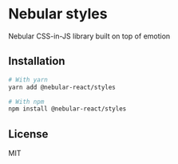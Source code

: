 # Nebular styles

Nebular CSS-in-JS library built on top of emotion

## Installation

```bash
# With yarn
yarn add @nebular-react/styles

# With npm
npm install @nebular-react/styles
```

## License

MIT
